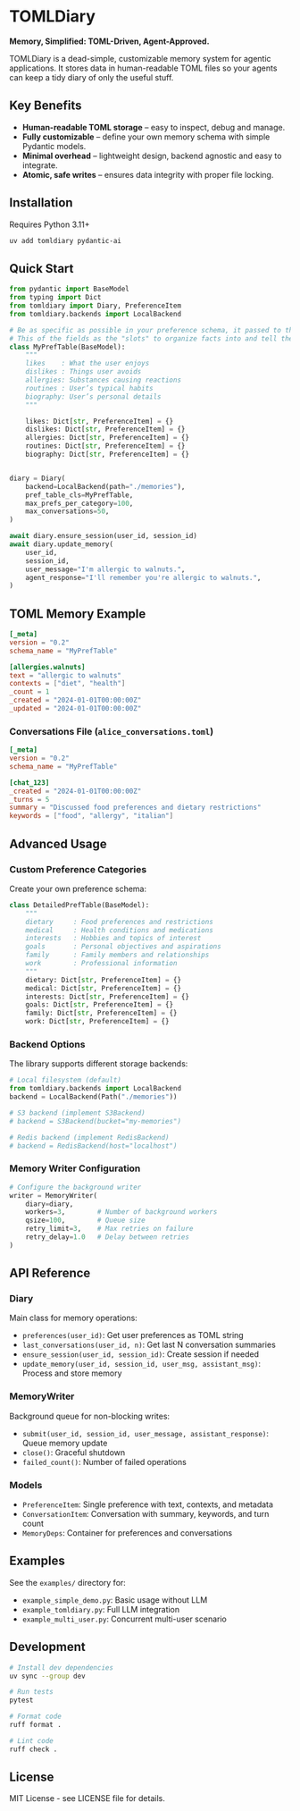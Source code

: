 # TOMLDiary

**Memory, Simplified: TOML-Driven, Agent-Approved.**

TOMLDiary is a dead-simple, customizable memory system for agentic applications. It stores data in human-readable TOML files so your agents can keep a tidy diary of only the useful stuff.

## Key Benefits

- **Human-readable TOML storage** – easy to inspect, debug and manage.
- **Fully customizable** – define your own memory schema with simple Pydantic models.
- **Minimal overhead** – lightweight design, backend agnostic and easy to integrate.
- **Atomic, safe writes** – ensures data integrity with proper file locking.

## Installation

Requires Python 3.11+

```bash
uv add tomldiary pydantic-ai
```

## Quick Start

```python
from pydantic import BaseModel
from typing import Dict
from tomldiary import Diary, PreferenceItem
from tomldiary.backends import LocalBackend

# Be as specific as possible in your preference schema, it passed to the system prompt of the agent extracting the data!
# This of the fields as the "slots" to organize facts into and tell the agent what to remember.
class MyPrefTable(BaseModel):
    """
    likes    : What the user enjoys
    dislikes : Things user avoids
    allergies: Substances causing reactions
    routines : User’s typical habits
    biography: User’s personal details
    """

    likes: Dict[str, PreferenceItem] = {}
    dislikes: Dict[str, PreferenceItem] = {}
    allergies: Dict[str, PreferenceItem] = {}
    routines: Dict[str, PreferenceItem] = {}
    biography: Dict[str, PreferenceItem] = {}


diary = Diary(
    backend=LocalBackend(path="./memories"),
    pref_table_cls=MyPrefTable,
    max_prefs_per_category=100,
    max_conversations=50,
)

await diary.ensure_session(user_id, session_id)
await diary.update_memory(
    user_id,
    session_id,
    user_message="I'm allergic to walnuts.",
    agent_response="I'll remember you're allergic to walnuts.",
)
```

## TOML Memory Example

```toml
[_meta]
version = "0.2"
schema_name = "MyPrefTable"

[allergies.walnuts]
text = "allergic to walnuts"
contexts = ["diet", "health"]
_count = 1
_created = "2024-01-01T00:00:00Z"
_updated = "2024-01-01T00:00:00Z"
```

### Conversations File (`alice_conversations.toml`)
```toml
[_meta]
version = "0.2"
schema_name = "MyPrefTable"

[chat_123]
_created = "2024-01-01T00:00:00Z"
_turns = 5
summary = "Discussed food preferences and dietary restrictions"
keywords = ["food", "allergy", "italian"]
```

## Advanced Usage

### Custom Preference Categories

Create your own preference schema:

```python
class DetailedPrefTable(BaseModel):
    """
    dietary     : Food preferences and restrictions
    medical     : Health conditions and medications
    interests   : Hobbies and topics of interest
    goals       : Personal objectives and aspirations
    family      : Family members and relationships
    work        : Professional information
    """
    dietary: Dict[str, PreferenceItem] = {}
    medical: Dict[str, PreferenceItem] = {}
    interests: Dict[str, PreferenceItem] = {}
    goals: Dict[str, PreferenceItem] = {}
    family: Dict[str, PreferenceItem] = {}
    work: Dict[str, PreferenceItem] = {}
```

### Backend Options

The library supports different storage backends:

```python
# Local filesystem (default)
from tomldiary.backends import LocalBackend
backend = LocalBackend(Path("./memories"))

# S3 backend (implement S3Backend)
# backend = S3Backend(bucket="my-memories")

# Redis backend (implement RedisBackend)  
# backend = RedisBackend(host="localhost")
```

### Memory Writer Configuration

```python
# Configure the background writer
writer = MemoryWriter(
    diary=diary,
    workers=3,        # Number of background workers
    qsize=100,        # Queue size
    retry_limit=3,    # Max retries on failure
    retry_delay=1.0   # Delay between retries
)
```

## API Reference

### Diary

Main class for memory operations:

- `preferences(user_id)`: Get user preferences as TOML string
- `last_conversations(user_id, n)`: Get last N conversation summaries
- `ensure_session(user_id, session_id)`: Create session if needed
- `update_memory(user_id, session_id, user_msg, assistant_msg)`: Process and store memory

### MemoryWriter

Background queue for non-blocking writes:

- `submit(user_id, session_id, user_message, assistant_response)`: Queue memory update
- `close()`: Graceful shutdown
- `failed_count()`: Number of failed operations

### Models

- `PreferenceItem`: Single preference with text, contexts, and metadata
- `ConversationItem`: Conversation with summary, keywords, and turn count
- `MemoryDeps`: Container for preferences and conversations

## Examples

See the `examples/` directory for:
- `example_simple_demo.py`: Basic usage without LLM
- `example_tomldiary.py`: Full LLM integration
- `example_multi_user.py`: Concurrent multi-user scenario

## Development

```bash
# Install dev dependencies
uv sync --group dev

# Run tests
pytest

# Format code
ruff format .

# Lint code
ruff check .
```

## License

MIT License - see LICENSE file for details.